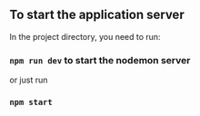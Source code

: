 ## To start the application server

In the project directory, you need to run:

### `npm run dev` to start the nodemon server

or just run

### `npm start`
